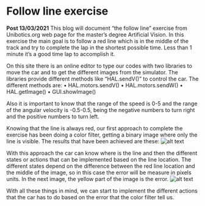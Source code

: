 # Follow line exercise

**Post 13/03/2021**
This blog will document “the follow line” exercise from Unibotics.org web page for the master’s degree Artificial Vision. 
In this exercise the main goal is to follow a red line which is in the middle of the track and try to complete the lap in the shortest possible time. Less than 1 minute it’s a good time lap to accomplish it.

On this site there is an online editor to type our codes with two libraries to move the car and to get the different images from the simulator. The libraries provide different methods like “HAL.sendV()” to control the car. The different methods are:
    • HAL.motors.sendV()
    • HAL.motors.sendW()
    • HAL.getImage()
    • GUI.showImage()

Also it is important to know that the range of the speed is 0-5 and the range of the angular velocity is -0.5-0.5, being the negative numbers to turn right and the positive numbers to turn left. 

Knowing that the line is always red, our first approach to complete the exercise has been doing a color filter, getting a binary image where only the line is visible. The results that have been achieved are these:
![alt text](https://github.com/ruben1314/Unibotics_follow_line.github.io/Follow_line/images/maskLine.png)

With this approach the car can know where is the line and then the different states or actions that can be implemented based on the line location. The different states depend on the difference between the red line location and the middle of the image, so in this case the error will be measure in pixels units. In the next image, the yellow part of the image is the error.
![alt text](https://github.com/ruben1314/Unibotics_follow_line.github.io/Follow_line/images/error.png)

With all these things in mind, we can start to implement the different actions that the car has to do based on the error that the color filter tell us. 
